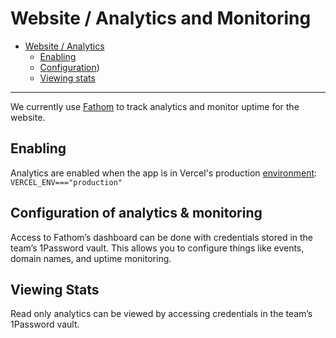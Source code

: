 # Website / Analytics and Monitoring


- [Website / Analytics](#website--analytics)
  - [Enabling](#enabling)
  - [Configuration](#configuration-of-analytics--monitoring))
  - [Viewing stats](#viewing-stats)

---

We currently use [Fathom](https://usefathom.com/) to track analytics and monitor uptime for the website.

## Enabling

Analytics are enabled when the app is in Vercel's production [environment](https://vercel.com/docs/concepts/projects/environment-variables#system-environment-variables): `VERCEL_ENV==="production"`

## Configuration of analytics & monitoring

Access to Fathom’s dashboard can be done with credentials stored in the team’s 1Password vault. This allows you to configure things like events, domain names, and uptime monitoring.

## Viewing Stats

Read only analytics can be viewed by accessing credentials in the team’s 1Password vault.
